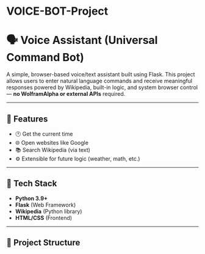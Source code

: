 # VOICE-BOT-Project
# 🗣️ Voice Assistant (Universal Command Bot)

A simple, browser-based voice/text assistant built using Flask. This project allows users to enter natural language commands and receive meaningful responses powered by Wikipedia, built-in logic, and system browser control — **no WolframAlpha or external APIs** required.

---

## 🚀 Features

- 🕐 Get the current time
- 🌐 Open websites like Google
- 📚 Search Wikipedia (via text)
- ⚙️ Extensible for future logic (weather, math, etc.)

---

## 🧰 Tech Stack

- **Python 3.9+**
- **Flask** (Web Framework)
- **Wikipedia** (Python library)
- **HTML/CSS** (Frontend)

---

## 📁 Project Structure

